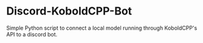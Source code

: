 # Discord-KoboldCPP-Bot
Simple Python script to connect a local model running through KoboldCPP's API to a discord bot.
